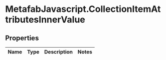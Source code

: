 # MetafabJavascript.CollectionItemAttributesInnerValue

## Properties

Name | Type | Description | Notes
------------ | ------------- | ------------- | -------------


